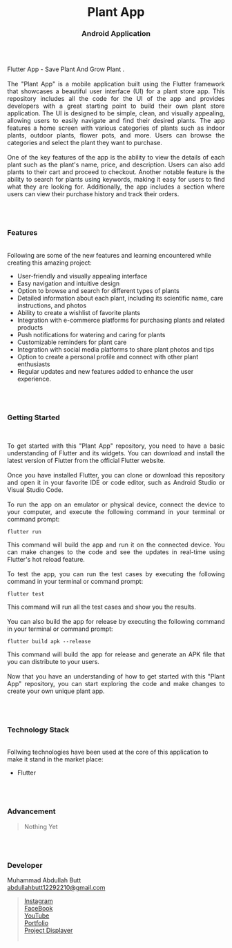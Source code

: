 <h1 align="center">
  Plant App
</h1>

<h3 align="center">
  Android Application
</h3>


<br><br>

<p align="justify">
Flutter App - Save Plant And Grow Plant .<br><br>
The "Plant App" is a mobile application built using the Flutter framework that showcases a beautiful user interface (UI) for a plant store app. This repository includes all the code for the UI of the app and provides developers with a great starting point to build their own plant store application.
The UI is designed to be simple, clean, and visually appealing, allowing users to easily navigate and find their desired plants. The app features a home screen with various categories of plants such as indoor plants, outdoor plants, flower pots, and more. Users can browse the categories and select the plant they want to purchase.
<br><br>
One of the key features of the app is the ability to view the details of each plant such as the plant's name, price, and description. Users can also add plants to their cart and proceed to checkout.
Another notable feature is the ability to search for plants using keywords, making it easy for users to find what they are looking for. Additionally, the app includes a section where users can view their purchase history and track their orders.
</p>


<br><br>
<!-- ................................................................................................................................. -->


### Features
<br>
Following are some of the new features and learning encountered while creating this amazing project:

- User-friendly and visually appealing interface
- Easy navigation and intuitive design
- Option to browse and search for different types of plants
- Detailed information about each plant, including its scientific name, care instructions, and photos
- Ability to create a wishlist of favorite plants
- Integration with e-commerce platforms for purchasing plants and related products
- Push notifications for watering and caring for plants
- Customizable reminders for plant care
- Integration with social media platforms to share plant photos and tips
- Option to create a personal profile and connect with other plant enthusiasts
- Regular updates and new features added to enhance the user experience.


<br><br>
<!-- ................................................................................................................................. -->


### Getting Started
<br>
<p align="justify">
To get started with this "Plant App" repository, you need to have a basic understanding of Flutter and its widgets. You can download and install the latest version of Flutter from the official Flutter website.
<br><br>
Once you have installed Flutter, you can clone or download this repository and open it in your favorite IDE or code editor, such as Android Studio or Visual Studio Code.
<br><br>
To run the app on an emulator or physical device, connect the device to your computer, and execute the following command in your terminal or command prompt:
</p>

```
flutter run
```

<p align="justify">
This command will build the app and run it on the connected device. You can make changes to the code and see the updates in real-time using Flutter's hot reload feature.
<br><br>
To test the app, you can run the test cases by executing the following command in your terminal or command prompt:
</p>

```
flutter test
```

<p align="justify">
This command will run all the test cases and show you the results.
<br><br>
You can also build the app for release by executing the following command in your terminal or command prompt:
</p>

```
flutter build apk --release
```

<p align="justify">
This command will build the app for release and generate an APK file that you can distribute to your users.
<br><br>
Now that you have an understanding of how to get started with this "Plant App" repository, you can start exploring the code and make changes to create your own unique plant app.
</p>

<br><br>
<!-- ................................................................................................................................. -->


<!-- ### Resources
<br>
Follwing resources have been used in maintaining this project:

- Write points here


<br><br>-->
<!-- ................................................................................................................................. --> 

<!-- ### Demo
<p align="justify">
  The Demo of this working project can be found on <br>
  <a href="></a>
</p>


<br><br>-->
<!-- ................................................................................................................................. --> 



<!-- ### Video
<p align="justify">
You can exclusively watch the video on this project from the making to deploying on my     channel with the link given below<br>

  [Video Link](# ) <br>

  If you like my video then do Like the Video and share it with others.
</p>


<br><br>-->
<!-- ................................................................................................................................. --> 



<!-- ### GUI
![GUI for this Project](path)


<br><br> -->
<!-- ................................................................................................................................. -->




### Technology Stack
<br>
Follwing technologies have been used at the core of this application to make it stand in the market place:

- Flutter


<br><br>
<!-- ................................................................................................................................. -->


### Advancement

> Nothing Yet

<br><br>
<!-- ................................................................................................................................. -->



### Developer

Muhammad Abdullah Butt <br>
abdullahbutt12292210@gmail.com <br>
> [Instagram](https://www.instagram.com/abdullah.butt.22/)<br>
> [FaceBook](https://www.facebook.com/profile.php?id=100076291614529)<br>
> [YouTube](https://www.youtube.com/channel/UCnuOFQyMywg-KuoN-lmav1Q)<br>
> [Portfolio](https://rebrand.ly/MuhammadAbdullahButt_MABCORP)<br>
> [Project Displayer]( https://rebrand.ly/ProjectDisplayer_MABCORP)
<br><br>
<!-- ................................................................................................................................. -->






